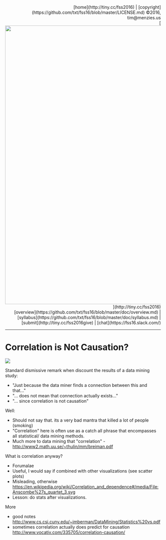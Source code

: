 <p align=right>
[home](http://tiny.cc/fss2016) | [copyright](https://github.com/txt/fss16/blob/master/LICENSE.md) &copy;2016, tim&commat;menzies.us<br>
[<img width=900 src="https://raw.githubusercontent.com/txt/fss16/master/img/fss16.png">](http://tiny.cc/fss2016)   <br>
[overview](https://github.com/txt/fss16/blob/master/doc/overview.md) |
[syllabus](https://github.com/txt/fss16/blob/master/doc/syllabus.md) |
[submit](http://tiny.cc/fss2016give) |
[chat](https://fss16.slack.com/) 
</p>

_______



# Correlation is Not Causation?

![](http://tiny.cc/soonish)

Standard dismissive remark when  discount the results of a data mining study:

+ "Just because the data miner finds a connection between this and that..."
+ "... does not mean that connection actually exists..."
+ "... since correlation is not causation"

Well:

- Should not say that. its a very bad mantra that killed a lot of people (smoking)
- "Correlation" here is often use as a catch all phrase  that encompasses all statistical/ data mining methods.
- Much more to data mining that "correlation"
        - http://www2.math.uu.se/~thulin/mm/breiman.pdf


What is correlation anyway?

- Forumalae
- Useful, I would say if combined with other visualizations (see scatter plots)
- Misleading, otherwise https://en.wikipedia.org/wiki/Correlation_and_dependence#/media/File:Anscombe%27s_quartet_3.svg
- Lesson: do stats after visualizations.

More
- good notes http://www.cs.csi.cuny.edu/~imberman/DataMining/Statistics%20vs.pdf
- sometimes correlation actually does predict for causation http://www.vocativ.com/335705/correlation-causation/
